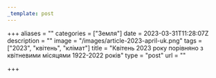 ```yaml
---
_template: post
---
```



+++
aliases = ""
categories = ["Земля"]
date = 2023-03-31T11:28:07Z
description = ""
image = "/images/article-2023-april-uk.png"
tags = ["2023", "квітень", "клiмат"]
title = "Квітень 2023 року порівняно з квітневими місяцями 1922-2022 років"
type = "post"
url = ""

+++
